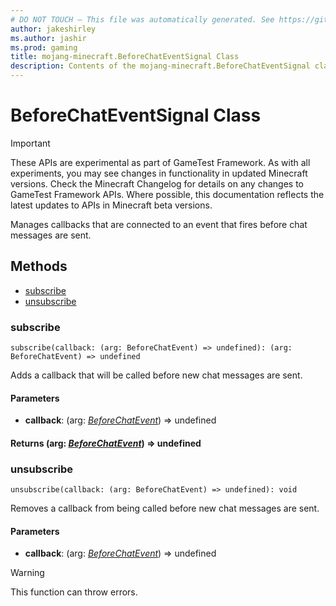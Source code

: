 ```yaml
---
# DO NOT TOUCH — This file was automatically generated. See https://github.com/Mojang/MinecraftScriptingApiDocsGenerator to modify descriptions, examples, etc.
author: jakeshirley
ms.author: jashir
ms.prod: gaming
title: mojang-minecraft.BeforeChatEventSignal Class
description: Contents of the mojang-minecraft.BeforeChatEventSignal class.
---
```

# BeforeChatEventSignal Class
>[!IMPORTANT]
>These APIs are experimental as part of GameTest Framework. As with all experiments, you may see changes in functionality in updated Minecraft versions. Check the Minecraft Changelog for details on any changes to GameTest Framework APIs. Where possible, this documentation reflects the latest updates to APIs in Minecraft beta versions.

Manages callbacks that are connected to an event that fires before chat messages are sent.


## Methods
- [subscribe](#subscribe)
- [unsubscribe](#unsubscribe)
  
### **subscribe**
`
subscribe(callback: (arg: BeforeChatEvent) => undefined): (arg: BeforeChatEvent) => undefined
`

Adds a callback that will be called before new chat messages are sent.
#### **Parameters**
- **callback**: (arg: [*BeforeChatEvent*](BeforeChatEvent.md)) => undefined

#### **Returns** (arg: [*BeforeChatEvent*](BeforeChatEvent.md)) => undefined


### **unsubscribe**
`
unsubscribe(callback: (arg: BeforeChatEvent) => undefined): void
`

Removes a callback from being called before new chat messages are sent.
#### **Parameters**
- **callback**: (arg: [*BeforeChatEvent*](BeforeChatEvent.md)) => undefined


> [!WARNING]
> This function can throw errors.


